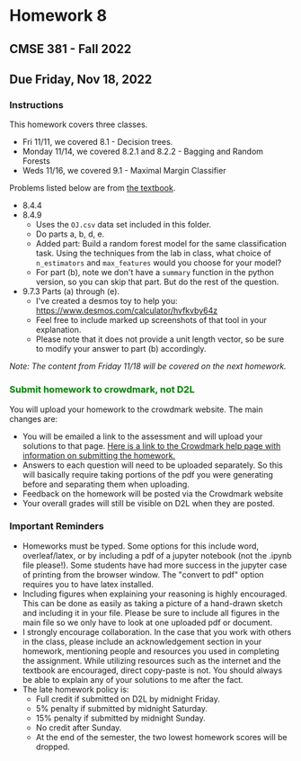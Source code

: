 # Homework 8
## CMSE 381 - Fall 2022
## Due Friday, Nov 18, 2022


### Instructions 


This homework covers three classes. 

- Fri 11/11, we covered 8.1 - Decision trees.
- Monday 11/14, we covered 8.2.1 and 8.2.2 - Bagging and Random Forests
- Weds 11/16, we covered 9.1 - Maximal Margin Classifier

Problems listed below are from [the textbook](https://www.statlearning.com/). 
- 8.4.4
- 8.4.9 
    - Uses the `OJ.csv` data set included in this folder. 
    - Do parts a, b, d, e. 
    - Added part: Build a random forest model for the same classification task. Using the techniques from the lab in class, what choice of `n_estimators` and `max_features` would you choose for your model?
    - For part (b), note we don't have a `summary` function in the python version, so you can skip that part. But do the rest of the question.
- 9.7.3 Parts (a) through (e). 
    - I've created a desmos toy to help you: https://www.desmos.com/calculator/hvfkvby64z
    - Feel free to include marked up screenshots of that tool in your explanation. 
    - Please note that it does not provide a unit length vector, so be sure to modify your answer to part (b) accordingly.


*Note: The content from Friday 11/18 will be covered on the next homework.*


### <span style="color: green"> Submit homework to crowdmark, not D2L


You will upload your homework to the crowdmark website. The main changes are:
- You will be emailed a link to the assessment and will upload your solutions to that page. [Here is a link to the Crowdmark help page with information on submitting the homework.](https://crowdmark.com/help/completing-and-submitting-an-assessment/)
- Answers to each question will need to be uploaded separately.  So this will basically require taking portions of the pdf you were generating before and separating them when uploading.  
- Feedback on the homework will be posted via the Crowdmark website 
- Your overall grades will still be visible on D2L when they are posted. 

### Important Reminders

- Homeworks must be typed. Some options for this include word, overleaf/latex, or by including a pdf of a jupyter notebook (not the .ipynb file please!). Some students have had more success in the jupyter case of printing from the browser window.  The "convert to pdf" option requires you to have latex installed. 
- Including figures when explaining your reasoning is highly encouraged.  This can be done as easily as taking a picture of a hand-drawn sketch and including it in your file. Please be sure to include all figures in the main file so we only have to look at one uploaded pdf or document. 
- I strongly encourage collaboration.  In the case that you work with others in the class, please include an acknowledgement section in your homework, mentioning people and resources you used in completing the assignment. While utilizing resources such as the internet and the textbook are encouraged, direct copy-paste is not.  You should always be able to explain any of your solutions to me after the fact. 
- The late homework policy is: 
    - Full credit if submitted on D2L by midnight Friday. 
    - 5% penalty if submitted by midnight Saturday.
    - 15% penalty if submitted by midnight Sunday. 
    - No credit after Sunday. 
    - At the end of the semester, the two lowest homework scores will be dropped. 